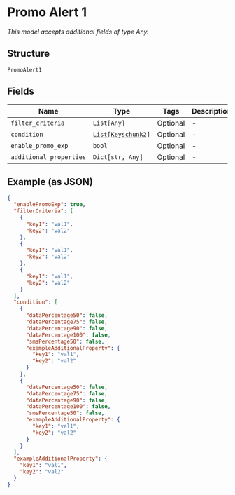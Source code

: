 
# Promo Alert 1

*This model accepts additional fields of type Any.*

## Structure

`PromoAlert1`

## Fields

| Name | Type | Tags | Description |
|  --- | --- | --- | --- |
| `filter_criteria` | `List[Any]` | Optional | - |
| `condition` | [`List[Keyschunk2]`](../../doc/models/keyschunk-2.md) | Optional | - |
| `enable_promo_exp` | `bool` | Optional | - |
| `additional_properties` | `Dict[str, Any]` | Optional | - |

## Example (as JSON)

```json
{
  "enablePromoExp": true,
  "filterCriteria": [
    {
      "key1": "val1",
      "key2": "val2"
    },
    {
      "key1": "val1",
      "key2": "val2"
    },
    {
      "key1": "val1",
      "key2": "val2"
    }
  ],
  "condition": [
    {
      "dataPercentage50": false,
      "dataPercentage75": false,
      "dataPercentage90": false,
      "dataPercentage100": false,
      "smsPercentage50": false,
      "exampleAdditionalProperty": {
        "key1": "val1",
        "key2": "val2"
      }
    },
    {
      "dataPercentage50": false,
      "dataPercentage75": false,
      "dataPercentage90": false,
      "dataPercentage100": false,
      "smsPercentage50": false,
      "exampleAdditionalProperty": {
        "key1": "val1",
        "key2": "val2"
      }
    }
  ],
  "exampleAdditionalProperty": {
    "key1": "val1",
    "key2": "val2"
  }
}
```

